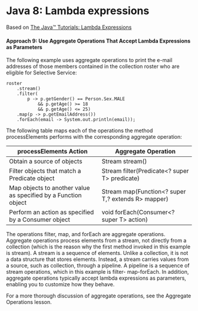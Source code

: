 # Java 8: Lambda expressions

Based on [The Java™ Tutorials: Lambda Expressions](https://docs.oracle.com/javase/tutorial/java/javaOO/lambdaexpressions.html#approach9)

#### Approach 9: Use Aggregate Operations That Accept Lambda Expressions as Parameters

The following example uses aggregate operations to print the e-mail addresses of those members contained in the collection roster who are eligible for Selective Service:

```
roster
    .stream()
    .filter(
        p -> p.getGender() == Person.Sex.MALE
            && p.getAge() >= 18
            && p.getAge() <= 25)
    .map(p -> p.getEmailAddress())
    .forEach(email -> System.out.println(email));
```

The following table maps each of the operations the method processElements performs with the corresponding aggregate operation:

 processElements Action | Aggregate Operation 
---|---
 Obtain a source of objects | Stream<E> stream() 
 Filter objects that match a Predicate object | Stream<T> filter(Predicate<? super T> predicate) 
 Map objects to another value as specified by a Function object | <R> Stream<R> map(Function<? super T,? extends R> mapper) 
 Perform an action as specified by a Consumer object | void forEach(Consumer<? super T> action) 

The operations filter, map, and forEach are aggregate operations. Aggregate operations process elements from a stream, not directly from a collection (which is the reason why the first method invoked in this example is stream). A stream is a sequence of elements. Unlike a collection, it is not a data structure that stores elements. Instead, a stream carries values from a source, such as collection, through a pipeline. A pipeline is a sequence of stream operations, which in this example is filter- map-forEach. In addition, aggregate operations typically accept lambda expressions as parameters, enabling you to customize how they behave.

For a more thorough discussion of aggregate operations, see the Aggregate Operations lesson.
